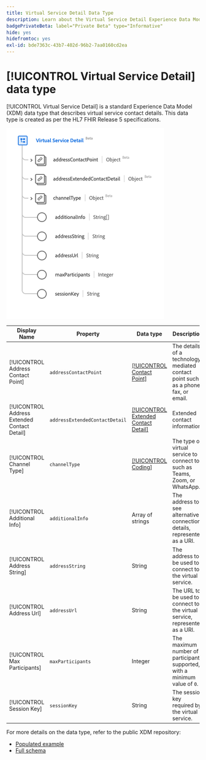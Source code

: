 ```yaml
---
title: Virtual Service Detail Data Type
description: Learn about the Virtual Service Detail Experience Data Model (XDM) data type.
badgePrivateBeta: label="Private Beta" type="Informative"
hide: yes
hidefromtoc: yes
exl-id: bde7363c-43b7-402d-96b2-7aa0160cd2ea
---
```

# [!UICONTROL Virtual Service Detail] data type

[!UICONTROL Virtual Service Detail] is a standard Experience Data Model (XDM) data type that describes virtual service contact details. This data type is created as per the HL7 FHIR Release 5 specifications.

![Virtual Service Detail data type structure](../../../images/healthcare/data-types/virtual-service-detail.png)

| Display Name | Property | Data type | Description |
| --- | --- | --- | --- |
| [!UICONTROL Address Contact Point] | `addressContactPoint` | [[!UICONTROL Contact Point]](../data-types/contact-point.md) | The details of a technology mediated contact point such as a phone, fax, or email. |
| [!UICONTROL Address Extended Contact Detail] | `addressExtendedContactDetail` | [[!UICONTROL Extended Contact Detail]](../data-types/extended-contact-detail.md) | Extended contact information. |
| [!UICONTROL Channel Type] | `channelType` | [[!UICONTROL Coding]](../data-types/coding.md) | The type of virtual service to connect to, such as Teams, Zoom, or WhatsApp. |
| [!UICONTROL Additional Info] | `additionalInfo` | Array of strings | The address to see alternative connection details, represented as a URI. |
| [!UICONTROL Address String] | `addressString` | String | The address to be used to connect to the virtual service. |
| [!UICONTROL Address Url] | `addressUrl` | String | The URL to be used to connect to the virtual service, represented as a URI. |
| [!UICONTROL Max Participants] | `maxParticipants` | Integer | The maximum number of participants supported, with a minimum value of `0`. |
| [!UICONTROL Session Key] | `sessionKey` | String | The session key required by the virtual service. |

For more details on the data type, refer to the public XDM repository:

* [Populated example](https://github.com/adobe/xdm/blob/master/extensions/industry/healthcare/fhir/datatypes/simplequantity.example.1.json)
* [Full schema](https://github.com/adobe/xdm/blob/master/extensions/industry/healthcare/fhir/datatypes/simplequantity.schema.json)
